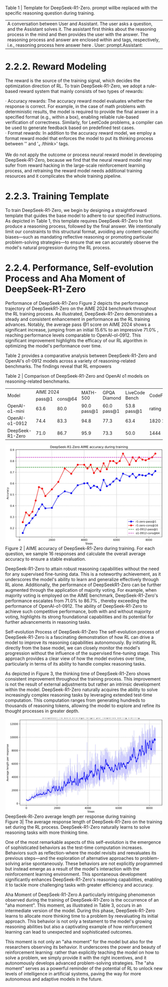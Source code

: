 Table 1 | Template for DeepSeek-R1-Zero. prompt willbe replaced with the specific reasoning question during training.   


<html><body><table><tr><td>A conversation between User and Assistant. The user asks a question, and the Assistant solves it. The assistant first thinks about the reasoning process in the mind and then provides the user with the answer. The reasoning process and answer are enclosed within <think> </think> and <answer> </answer> tags, respectively, i.e.,<think> reasoning process here </think> <answer> answer here </answer>. User: prompt.Assistant:</td></tr></table></body></html>  

# 2.2.2. Reward Modeling  

The reward is the source of the training signal, which decides the optimization direction of RL. To train DeepSeek-R1-Zero, we adopt a rule-based reward system that mainly consists of two types of rewards:  

· Accuracy rewards: The accuracy reward model evaluates whether the response is correct. For example, in the case of math problems with deterministic results, the model is required to provide the final answer in a specified format (e.g., within a box), enabling reliable rule-based verification of correctness. Similarly, for LeetCode problems, a compiler can be used to generate feedback based on predefined test cases.   
· Format rewards: In addition to the accuracy reward model, we employ a format reward model that enforces the model to put its thinking process between '<think>' and $'_{<}$ /think>' tags.  

We do not apply the outcome or process neural reward model in developing DeepSeek-R1-Zero, because we find that the neural reward model may sufer from reward hacking in the large-scale reinforcement learning process, and retraining the reward model needs additional training resources and it complicates the whole training pipeline.  

# 2.2.3. Training Template  

To train DeepSeek-R1-Zero, we begin by designing a straightforward template that guides the base model to adhere to our specified instructions. As depicted in Table 1, this template requires DeepSeek-R1-Zero to first produce a reasoning process, followed by the final answer. We intentionally limit our constraints to this structural format, avoiding any content-specific biases—such as mandating reflective reasoning or promoting particular problem-solving strategies—to ensure that we can accurately observe the model's natural progression during the RL process.  

# 2.2.4. Performance, Self-evolution Process and Aha Moment of DeepSeek-R1-Zero  

Performance of DeepSeek-R1-Zero Figure 2 depicts the performance trajectory of DeepSeekR1-Zero on the AIME 2024 benchmark throughout the RL training process. As illustrated, DeepSeek-R1-Zero demonstrates a steady and consistent enhancement in performance as the RL training advances. Notably, the average pass $@1$ score on AIME 2024 shows a significant increase, jumping from an initial $15.6\%$ to an impressive $71.0\%$ , reaching performance levels comparable to OpenAI-ol-0912. This significant improvement highlights the efficacy of our RL algorithm in optimizing the model's performance over time.  

Table 2 provides a comparative analysis between DeepSeek-R1-Zero and OpenAI's o1-0912 models across a variety of reasoning-related benchmarks. The findings reveal that RL empowers  

Table 2 | Comparison of DeepSeek-R1-Zero and OpenAI o1 models on reasoning-related benchmarks.   


<html><body><table><tr><td rowspan="2">Model</td><td colspan="2">AIME 2024</td><td rowspan="2">MATH-500</td><td rowspan="2">GPQA Diamond</td><td rowspan="2">LiveCode Bench</td><td rowspan="2">CodeForces</td></tr><tr><td>pass@1</td><td>cons@64</td></tr><tr><td>OpenAI-o1-mini</td><td>63.6</td><td>80.0</td><td>90.0 pass@1</td><td>60.0 pass@1</td><td>53.8 pass@1</td><td>rating</td></tr><tr><td>OpenAI-o1-0912</td><td>74.4</td><td>83.3</td><td>94.8</td><td>77.3</td><td>63.4</td><td>1820 1843</td></tr><tr><td>DeepSeek-R1-Zero</td><td>71.0</td><td>86.7</td><td>95.9</td><td>73.3</td><td>50.0</td><td>1444</td></tr></table></body></html>  

![](images/8ca13d6d75e17f08c9589baf90596b46aa57b4b2d8827b441f024ad1e093e08c.jpg)  
Figure 2 | AIME accuracy of DeepSeek-R1-Zero during training. For each question, we sample 16 responses and calculate the overall average accuracy to ensure a stable evaluation.  

DeepSeek-R1-Zero to attain robust reasoning capabilities without the need for any supervised fine-tuning data. This is a noteworthy achievement, as it underscores the model's ability to learn and generalize effectively through RL alone. Additionally, the performance of DeepSeekR1-Zero can be further augmented through the application of majority voting. For example, when majority voting is employed on the AIME benchmark, DeepSeek-R1-Zero's performance escalates from $71.0\%$ to $86.7\%$ , thereby exceeding the performance of OpenAI-o1-0912. The ability of DeepSeek-R1-Zero to achieve such competitive performance, both with and without majority voting, highlights its strong foundational capabilities and its potential for further advancements in reasoning tasks.  

Self-evolution Process of DeepSeek-R1-Zero The self-evolution process of DeepSeek-R1-Zero is a fascinating demonstration of how RL can drive a model to improve its reasoning capabilities autonomously. By initiating RL directly from the base model, we can closely monitor the model's progression without the influence of the supervised fine-tuning stage. This approach provides a clear view of how the model evolves over time, particularly in terms of its ability to handle complex reasoning tasks.  

As depicted in Figure 3, the thinking time of DeepSeek-R1-Zero shows consistent improvement throughout the training process. This improvement is not the result of external adjustments but rather an intrinsic development within the model. DeepSeek-R1-Zero naturally acquires the ability to solve increasingly complex reasoning tasks by leveraging extended test-time computation. This computation ranges from generating hundreds to thousands of reasoning tokens, allowing the model to explore and refine its thought processes in greater depth.  

![](images/b5108bdfe59133bf443081d9d95dbf929a546e8fedddc5bf054865aec753b573.jpg)  
DeepSeek-Rl-Zero average length per response during training   
Figure 3| The average response length of DeepSeek-R1-Zero on the training set during the RL process. DeepSeek-R1-Zero naturally learns to solve reasoning tasks with more thinking time.  

One of the most remarkable aspects of this self-evolution is the emergence of sophisticated behaviors as the test-time computation increases. Behaviors such as reflection-where the model revisits and reevaluates its previous steps—and the exploration of alternative approaches to problem-solving arise spontaneously. These behaviors are not explicitly programmed but instead emerge as a result of the model's interaction with the reinforcement learning environment. This spontaneous development significantly enhances DeepSeek-R1-Zero's reasoning capabilities, enabling it to tackle more challenging tasks with greater efficiency and accuracy.  

Aha Moment of DeepSeek-R1-Zero A particularly intriguing phenomenon observed during the training of DeepSeek-R1-Zero is the occurrence of an "aha moment". This moment, as illustrated in Table 3, occurs in an intermediate version of the model. During this phase, DeepSeek-R1-Zero learns to allocate more thinking time to a problem by reevaluating its initial approach. This behavior is not only a testament to the model's growing reasoning abilities but also a captivating example of how reinforcement learning can lead to unexpected and sophisticated outcomes.  

This moment is not only an "aha moment" for the model but also for the researchers observing its behavior. It underscores the power and beauty of reinforcement learning: rather than explicitly teaching the model on how to solve a problem, we simply provide it with the right incentives, and it autonomously develops advanced problem-solving strategies. The "aha moment" serves as a powerful reminder of the potential of RL to unlock new levels of intelligence in artificial systems, paving the way for more autonomous and adaptive models in the future.  